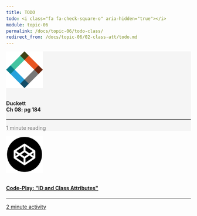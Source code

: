 ```yaml
---
title: TODO
todo: <i class="fa fa-check-square-o" aria-hidden="true"></i>
module: topic-06
permalink: /docs/topic-06/todo-class/
redirect_from: /docs/topic-06/02-class-att/todo.md
---
```


<div class="row text-center">
    <div class="col-lg-4">
        <div class="bs-component">
          <div class="list-group">
              <div class="list-group-item" style="background-color: #F5F5F5">
                <img src="../img/hw-icon-duckett.svg" style="max-height: 100px; margin: auto; margin-bottom: 10px;" />
                  <h4 class="list-group-item-heading">Duckett<br />Ch 08: pg 184</h4>
                  <hr>
                  <p class="list-group-item-text" style="color: #777;"><i class="fa fa-clock-o" aria-hidden="true"></i> 1 minute reading</p>
              </div>
          </div>
        </div>
    </div>
    <div class="col-lg-4">
        <div class="bs-component">
          <div class="list-group">
              <a href="https://codepen.io/Media-Ed-Online/pen/veaLxm" target="_blank" class="list-group-item">
                <img src="../img/hw-icon-codepen.png" style="max-height: 100px; margin: auto; margin-bottom: 10px;" />
                  <h4 class="list-group-item-heading">Code-Play: "ID and Class Attributes"</h4>
                  <hr>
                  <p class="list-group-item-text"><i class="fa fa-clock-o" aria-hidden="true"></i> 2 minute activity</p>
              </a>
            </div>
        </div>
    </div>
</div>

